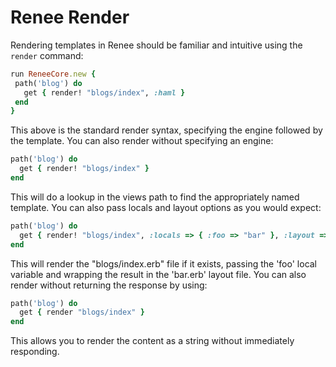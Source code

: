 # Renee Render

Rendering templates in Renee should be familiar and intuitive using the `render` command:

```ruby
run ReneeCore.new {
 path('blog') do
   get { render! "blogs/index", :haml }
 end
}
```

This above is the standard render syntax, specifying the engine followed by the template. You can also render without specifying an engine:

```ruby
path('blog') do
  get { render! "blogs/index" }
end
```

This will do a lookup in the views path to find the appropriately named template. You can also pass locals and layout options as you would expect:

```ruby
path('blog') do
  get { render! "blogs/index", :locals => { :foo => "bar" }, :layout => :bar }
end
```

This will render the "blogs/index.erb" file if it exists, passing the 'foo' local variable
and wrapping the result in the 'bar.erb' layout file. You can also render without returning the response by using:

```ruby
path('blog') do
  get { render "blogs/index" }
end
```

This allows you to render the content as a string without immediately responding.